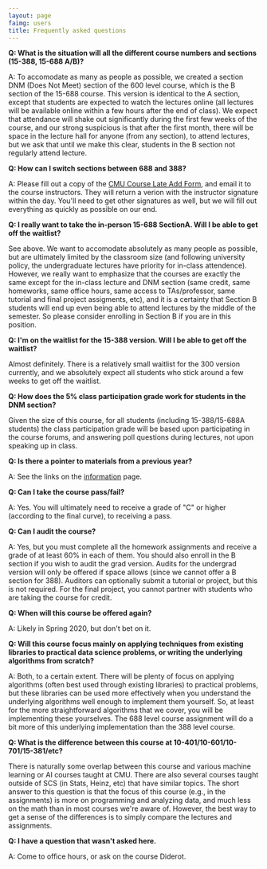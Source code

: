 ```yaml
---
layout: page
faimg: users
title: Frequently asked questions
---
```


**Q: What is the situation will all the different course numbers and sections (15-388, 15-688 A/B)?**

A:  To accomodate as many as people as possible, we created a section DNM (Does Not Meet) section of the 600 level course, which is the B section of the 15-688 course. This version is identical to the A section, except that students are expected to watch the lectures online (all lectures will be available online within a few hours after the end of class). We expect that attendance will shake out significantly during the first few weeks of the course, and our strong suspicious is that after the first month, there will be space in the lecture hall for anyone (from any section), to attend lectures, but we ask that until we make this clear, students in the B section not regularly attend lecture.

**Q: How can I switch sections between 688 and 388?**

A: Please fill out a copy of the [CMU Course Late Add Form](https://www.cmu.edu/hub/docs/late-add.pdf), and email it to the course instructors.  They will return a verion with the instructor signature within the day.  You'll need to get other signatures as well, but we will fill out everything as quickly as possible on our end.

**Q: I really want to take the in-person 15-688 SectionA. Will I be able to get off the waitlist?**

See above. We want to accomodate absolutely as many people as possible, but are ultimately limited by the classroom size (and following university policy, the undergraduate lectures have priority for in-class attendence). However, we really want to emphasize that the courses are exactly the same except for the in-class lecture and DNM section (same credit, same homeworks, same office hours, same access to TAs/professor, same tutorial and final project assigments, etc), and it is a certainty that Section B students will end up even being able to attend lectures by the middle of the semester. So please consider enrolling in Section B if you are in this position.

**Q: I'm on the waitlist for the 15-388 version. Will I be able to get off the waitlist?**

Almost definitely. There is a relatively small waitlist for the 300 version currently, and we absolutely expect all students who stick around a few weeks to get off the waitlist.

**Q: How does the 5% class participation grade work for students in the DNM section?**

Given the size of this course, for all students (including 15-388/15-688A students) the class participation grade will be based upon participating in the course forums, and answering poll questions during lectures, not upon speaking up in class.

**Q: Is there a pointer to materials from a previous year?**

A: See the links on the [information](/information) page.

**Q: Can I take the course pass/fail?**

A: Yes.  You will ultimately need to receive a grade of "C" or higher (according to the final curve), to receiving a pass.

**Q: Can I audit the course?**

A: Yes, but you must complete all the homework assignments and receive a grade of at least 60% in each of them.  You should also enroll in the B section if you wish to audit the grad version.  Audits for the undergrad version will only be offered if space allows (since we cannot offer a B section for 388).  Auditors can optionally submit a tutorial or project, but this is not required.  For the final project, you cannot partner with students who are taking the course for credit.

**Q: When will this course be offered again?**

A: Likely in Spring 2020, but don't bet on it.

**Q: Will this course focus mainly on applying techniques from existing libraries to practical data science problems, or writing the underlying algorithms from scratch?**

A: Both, to a certain extent. There will be plenty of focus on applying algorithms (often best used through existing libraries) to practical problems, but these libraries can be used more effectively when you understand the underlying algorithms well enough to implement them yourself. So, at least for the more straightforward algorithms that we cover, you will be implementing these yourselves. The 688 level course assignment will do a bit more of this underlying implementation than the 388 level course.

**Q: What is the difference between this course at 10-401/10-601/10-701/15-381/etc?**

There is naturally some overlap between this course and various machine learning or AI courses taught at CMU.  There are also several courses taught outside of SCS (in Stats, Heinz, etc) that have similar topics.  The short answer to this question is that the focus of this course (e.g., in the assignments) is more on programming and analyzing data, and much less on the math than in most courses we're aware of.  However, the best way to get a sense of the differences is to simply compare the lectures and assignments.  

**Q: I have a question that wasn't asked here.**

A: Come to office hours, or ask on the course Diderot.
